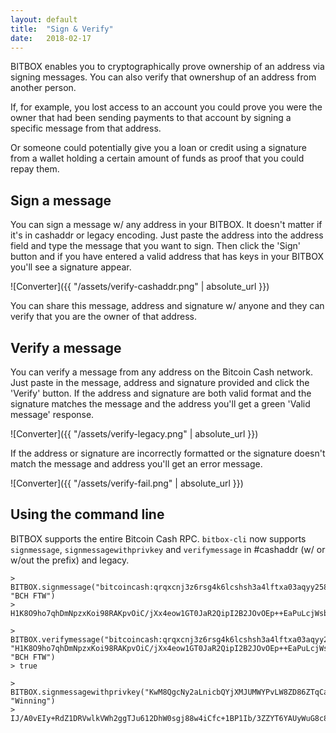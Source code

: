 ```yaml
---
layout: default
title:  "Sign & Verify"
date:   2018-02-17
---
```


BITBOX enables you to cryptographically prove ownership of an address via signing messages. You can also verify that ownershup of an address from another person.

If, for example, you lost access to an account you could prove you were the owner that had been sending payments to that account by signing a specific message from that address.

Or someone could potentially give you a loan or credit using a signature from a wallet holding a certain amount of funds as proof that you could repay them.

## Sign a message

You can sign a message w/ any address in your BITBOX. It doesn't matter if it's in cashaddr or legacy encoding. Just paste the address into the address field and type the message that you want to sign. Then click the 'Sign' button and if you have entered a valid address that has keys in your BITBOX you'll see a signature appear.

![Converter]({{ "/assets/verify-cashaddr.png" | absolute_url }})

You can share this message, address and signature w/ anyone and they can verify that you are the owner of that address.

## Verify a message

You can verify a message from any address on the Bitcoin Cash network. Just paste in the message, address and signature provided and click the 'Verify' button. If the address and signature are both valid format and the signature matches the message and the address you'll get a green 'Valid message' response.

![Converter]({{ "/assets/verify-legacy.png" | absolute_url }})

If the address or signature are incorrectly formatted or the signature doesn't match the message and address you'll get an error message.

![Converter]({{ "/assets/verify-fail.png" | absolute_url }})

## Using the command line

BITBOX supports the entire Bitcoin Cash RPC. `bitbox-cli` now supports `signmessage`, `signmessagewithprivkey` and `verifymessage` in #cashaddr (w/ or w/out the prefix) and legacy.

```
> BITBOX.signmessage("bitcoincash:qrqxcnj3z6rsg4k6lcshsh3a4lftxa03aqyy258tm7", "BCH FTW")
> H1K8O9ho7qhDmNpzxKoi98RAKpvOiC/jXx4eow1GT0JaR2QipI2B2JOvOEp++EaPuLcjWsbEsgoV6jSrknb17j4=
```

```
> BITBOX.verifymessage("bitcoincash:qrqxcnj3z6rsg4k6lcshsh3a4lftxa03aqyy258tm7", "H1K8O9ho7qhDmNpzxKoi98RAKpvOiC/jXx4eow1GT0JaR2QipI2B2JOvOEp++EaPuLcjWsbEsgoV6jSrknb17j4=", "BCH FTW")
> true
```

```
> BITBOX.signmessagewithprivkey("KwM8QgcNy2aLnicbQYjXMJUMWYPvLW8ZD86ZTqCaQ8pQmQoS6YY4", "Winning")
> IJ/A0vEIy+RdZ1DRVwlkVWh2ggTJu612DhW0sgj88w4iCfc+1BP1Ib/3ZZYT6YAUyWuG8c8/wlV+uwE0s1kUE8s=
```
